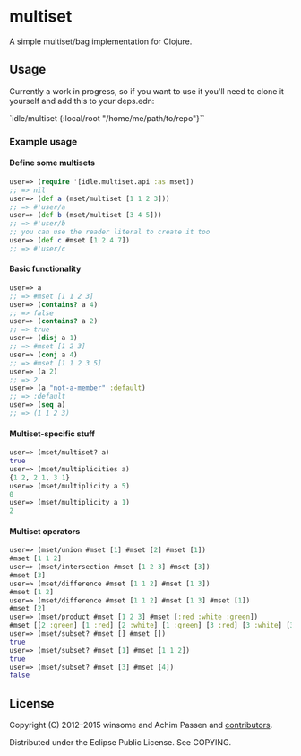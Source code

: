# multiset

A simple multiset/bag implementation for Clojure.

## Usage

Currently a work in progress, so if you want to use it you'll need to clone it yourself
and add this to your deps.edn:

`idle/multiset {:local/root "/home/me/path/to/repo"}``

### Example usage

#### Define some multisets
```clojure
user=> (require '[idle.multiset.api :as mset])
;; => nil
user=> (def a (mset/multiset [1 1 2 3]))
;; => #'user/a
user=> (def b (mset/multiset [3 4 5]))
;; => #'user/b
;; you can use the reader literal to create it too
user=> (def c #mset [1 2 4 7])
;; => #'user/c
```
#### Basic functionality
```clojure
user=> a
;; => #mset [1 1 2 3]
user=> (contains? a 4)
;; => false
user=> (contains? a 2)
;; => true
user=> (disj a 1)
;; => #mset [1 2 3]
user=> (conj a 4)
;; => #mset [1 1 2 3 5]
user=> (a 2)
;; => 2
user=> (a "not-a-member" :default)
;; => :default
user=> (seq a)
;; => (1 1 2 3)
```
#### Multiset-specific stuff
```clojure
user=> (mset/multiset? a)
true
user=> (mset/multiplicities a)
{1 2, 2 1, 3 1}
user=> (mset/multiplicity a 5)
0
user=> (mset/multiplicity a 1)
2
```
#### Multiset operators
```clojure
user=> (mset/union #mset [1] #mset [2] #mset [1])
#mset [1 1 2]
user=> (mset/intersection #mset [1 2 3] #mset [3])
#mset [3]
user=> (mset/difference #mset [1 1 2] #mset [1 3])
#mset [1 2]
user=> (mset/difference #mset [1 1 2] #mset [1 3] #mset [1])
#mset [2]
user=> (mset/product #mset [1 2 3] #mset [:red :white :green])
#mset [[2 :green] [1 :red] [2 :white] [1 :green] [3 :red] [3 :white] [3 :green] [1 :white] [2 :red]]
user=> (mset/subset? #mset [] #mset [])
true
user=> (mset/subset? #mset [1] #mset [1 1 2])
true
user=> (mset/subset? #mset [3] #mset [4])
false
```

## License

Copyright (C) 2012–2015 winsome and Achim Passen and
[contributors](https://github.com/achim/multiset/graphs/contributors).

Distributed under the Eclipse Public License. See COPYING.
